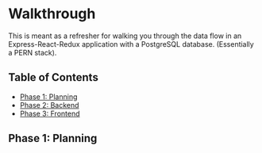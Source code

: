 # Walkthrough

This is meant as a refresher for walking you through the data flow in an Express-React-Redux application with a PostgreSQL database. (Essentially a PERN stack).

## Table of Contents

* [Phase 1: Planning]
* [Phase 2: Backend]
* [Phase 3: Frontend]

## Phase 1: Planning

[Phase 1: Planning]: #phase-1-planning
[Phase 2: Backend]: #phase-2-backend
[Phase 3: Frontend]: #phase-3-frontend
